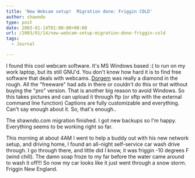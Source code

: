 ```yaml
---
title: 'New Webcam setup!  Migration done: Friggin COLD'
author: shawndo
type: post
date: 2003-01-14T01:00:00+00:00
url: /2003/01/14/new-webcam-setup-migration-done-friggin-cold
tags:
  - Journal

---
```

I found this cool webcam software. It's MS Windows based :( to run on my work laptop, but its still GNU'd. You don't know how hard it is to find free software that deals with webcams. [Dorgem][1] was really a diamond in the rough. All the "freeware" had ads in there or couldn't do this or that without buying the "pro" version. That is another big reason to avoid Windows. So this takes pictures and can upload it through ftp (or sftp with the external command line function) Captions are fully customizable and everything. Can't say enough about it. So, that's enough..

The shawndo.com migration finished. I got new backups so I'm happy. Everything seems to be working right so far. 

This morning at about 4AM I went to help a buddy out with his new network setup, and driving home, I found an all-night self-service car wash drive through. I go through there, and little did I know, it was friggin -10 degrees F (wind chill). The damn soap froze to my far before the water came around to wash it off!!! So now my car looks like it just went through a snow storm. Friggin New England.

 [1]: http://dorgem.sourceforge.net